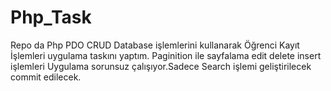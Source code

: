# Php_Task
Repo da Php PDO CRUD Database işlemlerini kullanarak Öğrenci Kayıt İşlemleri uygulama taskını yaptım. 
Paginition ile sayfalama edit  delete insert işlemleri
Uygulama sorunsuz çalışıyor.Sadece Search işlemi geliştirilecek commit edilecek.
